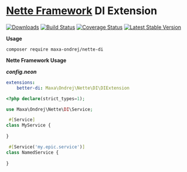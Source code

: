 # [**Nette Framework**](https://github.com/nette/nette) DI Extension
[![Downloads](https://img.shields.io/packagist/dt/maxa-ondrej/nette-di.svg?style=flat-square)](https://packagist.org/packages/maxa-ondrej)
[![Build Status](https://img.shields.io/travis/maxa-ondrej/nette-di.svg?style=flat-square)](https://travis-ci.org/maxa-ondrej)
[![Coverage Status](https://img.shields.io/coveralls/github/maxa-ondrej/coding-standard.svg?style=flat-square)](https://coveralls.io/github/maxa-ondrej)
[![Latest Stable Version](https://img.shields.io/github/release/maxa-ondrej/nette-di.svg?style=flat-square)](https://github.com/maxa-ondrej/releases)

**Usage**
```
composer require maxa-ondrej/nette-di
```

**Nette Framework Usage**

***config.neon***
```yml
extensions:
    better-di: Maxa\Ondrej\Nette\DI\DIExtension
```

```php
<?php declare(strict_types=1);

use Maxa\Ondrej\Nette\DI\Service;

 #[Service]
class MyService {
    
}

 #[Service('my.epic.service')]
class NamedService {
    
}
```
